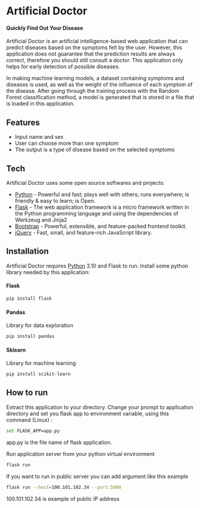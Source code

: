# Artificial Doctor
#### Quickly Find Out Your Disease

Artificial Doctor is an artificial intelligence-based web application that can predict diseases based on the symptoms felt by the user. However, this application does not guarantee that the prediction results are always correct, therefore you should still consult a doctor. This application only helps for early detection of possible diseases.

In making machine learning models, a dataset containing symptoms and diseases is used, as well as the weight of the influence of each symptom of the disease. After going through the training process with the Random Forest classification method, a model is generated that is stored in a file that is loaded in this application.

## Features
- Input name and sex
- User can choose more than one symptom
- The output is a type of disease based on the selected symptoms

## Tech

Artificial Doctor uses some open source softwares and projects:

- [Python] - Powerful and fast; plays well with others; runs everywhere; is friendly & easy to learn; is Open.
- [Flask] - The web application framework is a micro framework written in the Python programming language and using the dependencies of Werkzeug and Jinja2
- [Bootstrap] - Powerful, extensible, and feature-packed frontend toolkit.
- [jQuery] - Fast, small, and feature-rich JavaScript library.

## Installation

Artificial Doctor requires [Python](https://python.org/) 3.10 and Flask to run.
Install some python library needed by this application:
#### Flask
```sh
pip install flask
```
#### Pandas
Library for data exploration
```sh
pip install pandas
```
#### Sklearn
Library for machine learning
```sh
pip install scikit-learn
```

## How to run
Extract this application to your directory.
Change your prompt to application directory and set you flask app to environment variable, using this command (Linux) :
```sh
set FLASK_APP=app.py
```
app.py is the file name of flask application.

Run application server from your python virtual environment
```sh
flask run
```
If you want to run in public server you can add argument like this example
```sh
flask run --host=100.101.102.34 --port:5000
```
100.101.102.34 is example of public IP address

[Python]: <https://www.python.org/>
[FLask]: <https://flask.palletsprojects.com/>
[Bootstrap]: <https://getbootstrap.com/>
[jQuery]: <https://jquery.com/>
